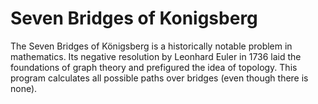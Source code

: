 # Seven Bridges of Konigsberg
The Seven Bridges of Königsberg is a historically notable problem in mathematics. Its negative resolution by Leonhard Euler in 1736 laid the foundations of graph theory and prefigured the idea of topology. This program calculates all possible paths over bridges (even though there is none).
